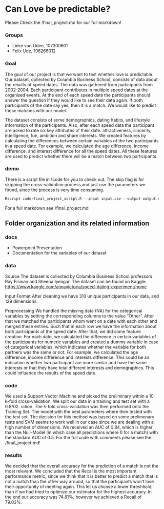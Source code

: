 #  Can Love be predictable?

Please Check the /final_project.md for our full markdown!

### Groups
*  Lieke van Uden,  107300601
*  Felix Ude, 106266012


### Goal
The goal of our project is that we want to test whether love is predictable. Our dataset, collected by Columbia Business School, consists of data about the results of speed dates. The data was gathered from participants from 2002-2004. Each participant contributes in multiple speed dates at the organised events. At the end of each speed date the participants should answer the question if they would like to see their data again. If both participants of the date say yes, then it is a match. We would like to predict these matches with our model. 

The dataset consists of some demographics, dating habits, and lifestyle information of the participants. Also, after each speed data the participant are asked to rate six key attributes of their date: attractiveness, sincerity, intelligence, fun, ambition and share interests. We created features by calculating the differences between certain variables of the two participants in a speed date. For example, we calculated the age difference, income difference, and interest difference for all the speed dates. All these features are used to predict whether there will be a match between two participants. 


### demo 
There is a script file in \code for you to check out. The skip flag is for skipping the cross-validation process and just use the parameters we found, since the process is very time consuming. 
```R
Rscript code/final_project_script.R --input input.csv --output output.csv --skip 1
```
For a full markdown see /final_project.md

## Folder organization and its related information

### docs
  - Powerpoint Presentation
  - Documentation for the variables of our dataset

### data
Source
The dataset is collected by Columbia Business School professors Ray Fisman and Sheena Iyengar. The dataset can be found on Kaggle: https://www.kaggle.com/annavictoria/speed-dating-experiment/home

Input Format
After cleaning we have 310 unique participants in our data, and 129 dimensions. 

Preprocessing
We handled the missing data (NA) for the categorical variables by setting the corresponding columns to the value “Other”. After that we matched the participants whom went on a date with each other and merged these entries. Such that in each row we have the information about both participants of the speed date. After that, we did some feature creation. For each date, we calculated the difference in certain variables of the participants for numeric variables and created a dummy variable in case of categorical variables, which indicates whether the variable for both partners was the same or not. For example, we calculated the age difference, income difference and interests difference. This could be an indication whether two participant are more similar and have the same interests or that they have total different interests and demographics. This could influence the results of the speed date.  


### code
We used a Support Vector Machine and picked the preliminary within a 10 k-fold cross-validation. 
We split our data in a training and test set with a 0.8/02. ration. The k-fold cross-validation was then performed onto the Training Set. The model with the best parameters where then tested with the test set. 
The decision for this method was based on some prelimenary tests and SVM seems to work well in our case since we are dealing with a high number of dimensions. We received an AUC of 0.84, which is higher than the Null-Model (in which case all predictions where 0 for a match) with the standard AUC of 0.5.
For the full code with comments please see the /final_project.md!

### results

We decided that the overall accuracy for the prediction of a match is not the most relevant. We concluded that the Recal is the most important performance metric, since we think that it is better to predict a match that is not a match than the other way around, so that the participants won't lose their opportunity of meeting again. This let us choose a lower threshhold, than if we had tried to optimize our estimator for the highest accuracy. In the end our accuracy was 74.81%, however we achieved a Recall of 79.03%.
